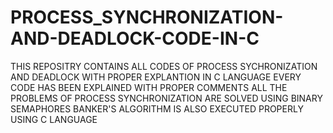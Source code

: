 # PROCESS_SYNCHRONIZATION-AND-DEADLOCK-CODE-IN-C
THIS REPOSITRY CONTAINS ALL CODES OF PROCESS SYCHRONIZATION AND DEADLOCK WITH PROPER EXPLANTION IN C LANGUAGE
EVERY CODE HAS BEEN EXPLAINED WITH PROPER COMMENTS 
ALL THE PROBLEMS OF PROCESS SYNCHRONIZATION ARE SOLVED USING BINARY SEMAPHORES 
BANKER'S ALGORITHM IS ALSO EXECUTED PROPERLY USING C LANGUAGE
